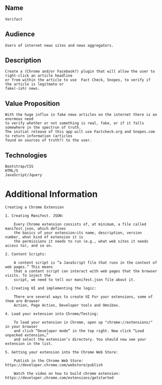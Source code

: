 ## Name 

    Verifact

## Audience

    Users of internet news sites and news aggregators.

## Description

    Create a (Chrome and/or Facebook?) plugin that will allow the user to right-click an article headline
    or from within the article to use  Fact Check, Snopes, to verify if the article is legitmate or 
    fake(-ish) news.

## Value Proposition

    With the huge influx in fake news articles on the internet there is an enormous need
    to verify whether or not something is real, fake, or if it falls somewhere in the spectrun of truth.
    The initial release of this app will use Factcheck.org and Snopes.com to return information (articles
    found on sources of truth?) to the user.

## Technologies

    Bootstrap/CSS
    HTML/5
    JavaScript/Jquery

# Additional Information

    Creating a Chrome Extension

    1. Creating Manifest. JSON:

        Every Chrome extension consists of, at minimum, a file called manifest.json, which defines
        the basics of your extension—its name, description, version number, what kind of extension it is
        the permissions it needs to run (e.g., what web sites it needs access to), and so on.

    2. Content Scripts:

        A content script is “a JavaScript file that runs in the context of web pages.” This means 
        that a content script can interact with web pages that the browser visits. To inject the 
        script, we need to tell our manifest.json file about it.

    3. Creating UI and implementing the logic:

        There are several ways to create UI For your extensions, some of them are Browser 
        Action, Page Action, Developer tools and Omnibox.

    4. Load your extension into Chrome/Testing:

        To load your extension in Chrome, open up "chrome://extensions/" in your browser 
        and click “Developer mode” in the top right. Now click “Load unpacked extension…” 
        and select the extension’s directory. You should now see your extension in the list.

    5. Getting your extension into the Chrome Web Store:

        Publish in the Chrome Web Store: https://developer.chrome.com/webstore/publish

        Watch the video on how to build chrome extension: https://developer.chrome.com/extensions/getstarted

